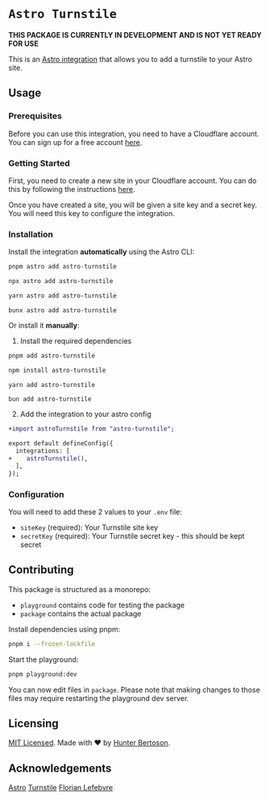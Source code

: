# `Astro Turnstile`

**THIS PACKAGE IS CURRENTLY IN DEVELOPMENT AND IS NOT YET READY FOR USE**

This is an [Astro integration](https://docs.astro.build/en/guides/integrations-guide/) that allows you to add a turnstile to your Astro site.

## Usage

### Prerequisites

Before you can use this integration, you need to have a Cloudflare account. You can sign up for a free account [here](https://www.cloudflare.com/products/turnstile/).

### Getting Started

First, you need to create a new site in your Cloudflare account. You can do this by following the instructions [here](https://developers.cloudflare.com/turnstile/getting-started/create-site).

Once you have created a site, you will be given a site key and a secret key. You will need this key to configure the integration.


### Installation

Install the integration **automatically** using the Astro CLI:

```bash
pnpm astro add astro-turnstile
```

```bash
npx astro add astro-turnstile
```

```bash
yarn astro add astro-turnstile
```

```bun
bunx astro add astro-turnstile
```

Or install it **manually**:

1. Install the required dependencies

```bash
pnpm add astro-turnstile
```

```bash
npm install astro-turnstile
```

```bash
yarn add astro-turnstile
```

```bun
bun add astro-turnstile
```

2. Add the integration to your astro config

```diff
+import astroTurnstile from "astro-turnstile";

export default defineConfig({
  integrations: [
+    astroTurnstile(),
  ],
});
```

### Configuration

You will need to add these 2 values to your `.env` file:

- `siteKey` (required): Your Turnstile site key
- `secretKey` (required): Your Turnstile secret key - this should be kept secret

## Contributing

This package is structured as a monorepo:

- `playground` contains code for testing the package
- `package` contains the actual package

Install dependencies using pnpm: 

```bash
pnpm i --frozen-lockfile
```

Start the playground:

```bash
pnpm playground:dev
```

You can now edit files in `package`. Please note that making changes to those files may require restarting the playground dev server.

## Licensing

[MIT Licensed](https://github.com/hkbertoson/astro-turnstile/blob/main/LICENSE). Made with ❤️ by [Hunter Bertoson](https://github.com/hkbertoson).

## Acknowledgements

[Astro](https://astro.build/)
[Turnstile](https://www.cloudflare.com/products/turnstile/)
[Florian Lefebvre](https://github.com/florian-lefebvre)
